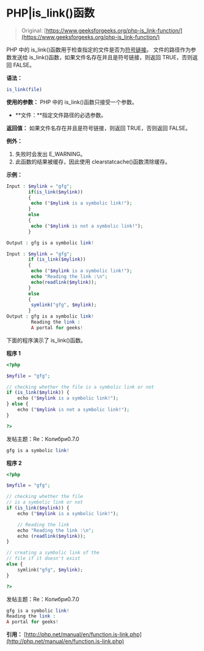 # PHP|is_link()函数

> Original: [https://www.geeksforgeeks.org/php-is_link-function/](https://www.geeksforgeeks.org/php-is_link-function/)

PHP 中的 is_link()函数用于检查指定的文件是否为[符号链接](https://www.geeksforgeeks.org/soft-hard-links-unixlinux/)。 文件的路径作为参数发送给 is_link()函数，如果文件名存在并且是符号链接，则返回 TRUE，否则返回 FALSE。

**语法：**

```php
is_link(file)
```

**使用的参数：**
PHP 中的 is_link()函数只接受一个参数。

*   **文件：**指定文件路径的必选参数。

**返回值：**
如果文件名存在并且是符号链接，则返回 TRUE，否则返回 FALSE。

**例外：**

1.  失败时会发出 E_WARNING。
2.  此函数的结果被缓存，因此使用 clearstatcache()函数清除缓存。

**示例：**

```php
Input : $mylink = "gfg";
        if(is_link($mylink))
        {
         echo ("$mylink is a symbolic link!");
        }
        else
        {
         echo ("$mylink is not a symbolic link!");
        }

Output : gfg is a symbolic link!

Input : $mylink = "gfg";
        if (is_link($mylink)) 
        {
         echo ("$mylink is a symbolic link!");
         echo "Reading the link :\n";
         echo(readlink($mylink));
        }
        else 
        {
         symlink("gfg", $mylink);
        }
Output : gfg is a symbolic link!
         Reading the link :
         A portal for geeks!

```

下面的程序演示了 is_link()函数。

**程序 1**

```php
<?php

$myfile = "gfg";

// checking whether the file is a symbolic link or not
if (is_link($mylink)) {
    echo ("$mylink is a symbolic link!");
} else {
    echo ("$mylink is not a symbolic link!");
}

?>
```

发帖主题：Re：Колибри0.7.0

```php
gfg is a symbolic link!

```

**程序 2**

```php
<?php

$myfile = "gfg";

// checking whether the file
// is a symbolic link or not
if (is_link($mylink)) {
    echo ("$mylink is a symbolic link!");

    // Reading the link
    echo "Reading the link :\n";
    echo (readlink($mylink));
}

// creating a symbolic link of the
// file if it doesn't exist
else {
    symlink("gfg", $mylink);
}

?>
```

发帖主题：Re：Колибри0.7.0

```php
gfg is a symbolic link!
Reading the link :
A portal for geeks!

```

**引用：**
[http://php.net/manual/en/function.is-link.php](http://php.net/manual/en/function.is-link.php)